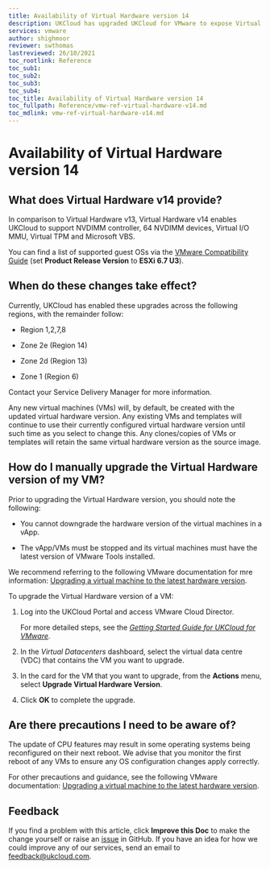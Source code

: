 ```yaml
---
title: Availability of Virtual Hardware version 14
description: UKCloud has upgraded UKCloud for VMware to expose Virtual Hardware version 14
services: vmware
author: shighmoor
reviewer: swthomas
lastreviewed: 26/10/2021
toc_rootlink: Reference
toc_sub1: 
toc_sub2:
toc_sub3:
toc_sub4:
toc_title: Availability of Virtual Hardware version 14
toc_fullpath: Reference/vmw-ref-virtual-hardware-v14.md
toc_mdlink: vmw-ref-virtual-hardware-v14.md
---
```


# Availability of Virtual Hardware version 14

## What does Virtual Hardware v14 provide?

In comparison to Virtual Hardware v13, Virtual Hardware v14 enables UKCloud to support NVDIMM controller, 64 NVDIMM devices, Virtual I/O MMU, Virtual TPM and Microsoft VBS.

You can find a list of supported guest OSs via the [VMware Compatibility Guide](https://www.vmware.com/resources/compatibility/search.php?deviceCategory=software) (set **Product Release Version** to **ESXi 6.7 U3**).

## When do these changes take effect?

Currently, UKCloud has enabled these upgrades across the following regions, with the remainder follow:

- Region 1,2,7,8  

- Zone 2e (Region 14)

- Zone 2d (Region 13)

- Zone 1 (Region 6)

Contact your Service Delivery Manager for more information.

Any new virtual machines (VMs) will, by default, be created with the updated virtual hardware version. Any existing VMs and templates will continue to use their currently configured virtual hardware version until such time as you select to change this. Any clones/copies of VMs or templates will retain the same virtual hardware version as the source image.

## How do I manually upgrade the Virtual Hardware version of my VM?

Prior to upgrading the Virtual Hardware version, you should note the following:

- You cannot downgrade the hardware version of the virtual machines in a vApp.

- The vApp/VMs must be stopped and its virtual machines must have the latest version of VMware Tools installed.

We recommend referring to the following VMware documentation for mre information: [Upgrading a virtual machine to the latest hardware version](https://kb.vmware.com/s/article/1010675).

To upgrade the Virtual Hardware version of a VM:

1. Log into the UKCloud Portal and access VMware Cloud Director.

    For more detailed steps, see the [*Getting Started Guide for UKCloud for VMware*](vmw-gs.md).

2. In the *Virtual Datacenters* dashboard, select the virtual data centre (VDC) that contains the VM you want to upgrade.

3. In the card for the VM that you want to upgrade, from the **Actions** menu, select **Upgrade Virtual Hardware Version**.

4. Click **OK** to complete the upgrade.

## Are there precautions I need to be aware of?

The update of CPU features may result in some operating systems being reconfigured on their next reboot. We advise that you monitor the first reboot of any VMs to ensure any OS configuration changes apply correctly.

For other precautions and guidance, see the following VMware documentation: [Upgrading a virtual machine to the latest hardware version](https://kb.vmware.com/s/article/1010675).

## Feedback

If you find a problem with this article, click **Improve this Doc** to make the change yourself or raise an [issue](https://github.com/UKCloud/documentation/issues) in GitHub. If you have an idea for how we could improve any of our services, send an email to <feedback@ukcloud.com>.
